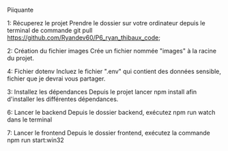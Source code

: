 Piiquante

1: Récuperez le projet
Prendre le dossier sur votre ordinateur depuis le terminal de commande git pull https://github.com/Ryandev60/P6_ryan_thibaux_code;

2: Création du fichier images
Crée un fichier nommée "images" à la racine du projet.

4: Fichier dotenv
Incluez le fichier ".env" qui contient des données sensible, fichier que je devrai vous partager.

3: Installez les dépendances
Depuis le projet lancer npm install afin d'installer les différentes dépendances.

6: Lancer le backend
Depuis le dossier backend, exécutez npm run watch dans le terminal

7: Lancer le frontend
 Depuis le dossier frontend, exécutez la commande npm run start:win32



